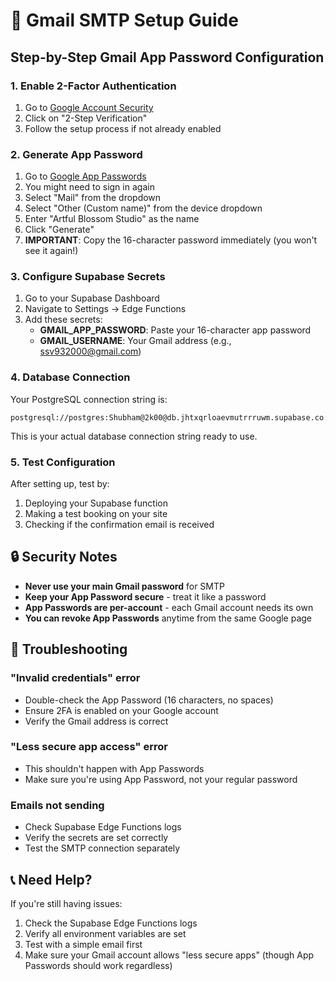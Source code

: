 # 📧 Gmail SMTP Setup Guide

## Step-by-Step Gmail App Password Configuration

### 1. Enable 2-Factor Authentication
1. Go to [Google Account Security](https://myaccount.google.com/security)
2. Click on "2-Step Verification"
3. Follow the setup process if not already enabled

### 2. Generate App Password
1. Go to [Google App Passwords](https://myaccount.google.com/apppasswords)
2. You might need to sign in again
3. Select "Mail" from the dropdown
4. Select "Other (Custom name)" from the device dropdown
5. Enter "Artful Blossom Studio" as the name
6. Click "Generate"
7. **IMPORTANT**: Copy the 16-character password immediately (you won't see it again!)

### 3. Configure Supabase Secrets
1. Go to your Supabase Dashboard
2. Navigate to Settings → Edge Functions
3. Add these secrets:
   - **GMAIL_APP_PASSWORD**: Paste your 16-character app password
   - **GMAIL_USERNAME**: Your Gmail address (e.g., ssv932000@gmail.com)

### 4. Database Connection
Your PostgreSQL connection string is:
```
postgresql://postgres:Shubham@2k00@db.jhtxqrloaevmutrrruwm.supabase.co:5432/postgres
```
This is your actual database connection string ready to use.

### 5. Test Configuration
After setting up, test by:
1. Deploying your Supabase function
2. Making a test booking on your site
3. Checking if the confirmation email is received

## 🔒 Security Notes

- **Never use your main Gmail password** for SMTP
- **Keep your App Password secure** - treat it like a password
- **App Passwords are per-account** - each Gmail account needs its own
- **You can revoke App Passwords** anytime from the same Google page

## 🚨 Troubleshooting

### "Invalid credentials" error
- Double-check the App Password (16 characters, no spaces)
- Ensure 2FA is enabled on your Google account
- Verify the Gmail address is correct

### "Less secure app access" error
- This shouldn't happen with App Passwords
- Make sure you're using App Password, not your regular password

### Emails not sending
- Check Supabase Edge Functions logs
- Verify the secrets are set correctly
- Test the SMTP connection separately

## 📞 Need Help?

If you're still having issues:
1. Check the Supabase Edge Functions logs
2. Verify all environment variables are set
3. Test with a simple email first
4. Make sure your Gmail account allows "less secure apps" (though App Passwords should work regardless)
